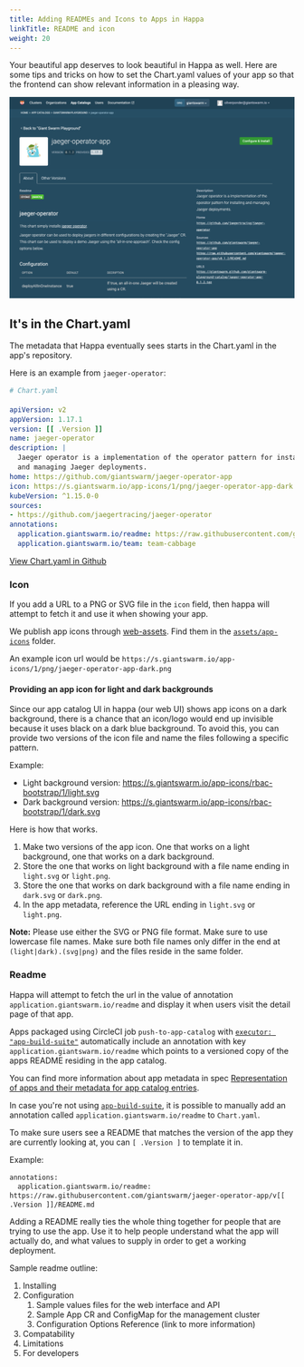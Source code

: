 ```yaml
---
title: Adding READMEs and Icons to Apps in Happa
linkTitle: README and icon
weight: 20
---
```


Your beautiful app deserves to look beautiful in Happa as well. Here are some
tips and tricks on how to set the Chart.yaml values of your app so that the
frontend can show relevant information in a pleasing way.

![Sample of an App in Happa](app-example.png)

## It's in the Chart.yaml

The metadata that Happa eventually sees starts in the Chart.yaml in the app's
repository.

Here is an example from `jaeger-operator`:

```yaml
# Chart.yaml

apiVersion: v2
appVersion: 1.17.1
version: [[ .Version ]]
name: jaeger-operator
description: |
  Jaeger operator is a implementation of the operator pattern for installing
  and managing Jaeger deployments.
home: https://github.com/giantswarm/jaeger-operator-app
icon: https://s.giantswarm.io/app-icons/1/png/jaeger-operator-app-dark.png
kubeVersion: ^1.15.0-0
sources:
- https://github.com/jaegertracing/jaeger-operator
annotations:
  application.giantswarm.io/readme: https://raw.githubusercontent.com/giantswarm/jaeger-operator-app/v[[ .Version ]]/README.md
  application.giantswarm.io/team: team-cabbage
```

[View Chart.yaml in Github](https://github.com/giantswarm/jaeger-operator-app/blob/master/helm/jaeger-operator-app/Chart.yaml)


### Icon

If you add a URL to a PNG or SVG file in the `icon` field, then
happa will attempt to fetch it and use it when showing
your app.

We publish app icons through [web-assets](https://github.com/giantswarm/web-assets). Find them in the [`assets/app-icons`](https://github.com/giantswarm/web-assets/tree/master/assets/app-icons) folder.

An example icon url would be `https://s.giantswarm.io/app-icons/1/png/jaeger-operator-app-dark.png`

#### Providing an app icon for light and dark backgrounds

Since our app catalog UI in happa (our web UI) shows app icons on a dark background, there is a chance that an icon/logo would end up invisible because it uses black on a dark blue background. To avoid this, you can provide two versions of the icon file and name the files following a specific pattern.

Example:

- Light background version: https://s.giantswarm.io/app-icons/rbac-bootstrap/1/light.svg
- Dark background version: https://s.giantswarm.io/app-icons/rbac-bootstrap/1/dark.svg

Here is how that works.

1. Make two versions of the app icon. One that works on a light background, one that works on a dark background.
2. Store the one that works on light background with a file name ending in `light.svg` or `light.png`.
3. Store the one that works on dark background with a file name ending in `dark.svg` or `dark.png`.
4. In the app metadata, reference the URL ending in `light.svg` or `light.png`.

**Note:** Please use either the SVG or PNG file format. Make sure to use lowercase file names. Make sure both file names only differ in the end at `(light|dark).(svg|png)` and the files reside in the same folder.

### Readme

Happa will attempt to fetch the url in the value of annotation `application.giantswarm.io/readme`
and display it when users visit the detail page of that app.

Apps packaged using CircleCI job `push-to-app-catalog` with [`executor: "app-build-suite"`](https://github.com/giantswarm/architect-orb/blob/master/docs/job/push-to-app-catalog.md#executor-optional-either-architect-or-app-build-suite-defaultarchitect)
automatically include an annotation with key `application.giantswarm.io/readme`
which points to a versioned copy of the apps README residing in the app catalog.

You can find more information about app metadata in spec [Representation of apps and their metadata for app catalog entries](https://intranet.giantswarm.io/docs/product/architecture-specs-adrs/specs/managed-apps/2020-05-05-app-versions-representation/).

In case you're not using [`app-build-suite`](https://github.com/giantswarm/app-build-suite), it is possible to manually add
an annotation called `application.giantswarm.io/readme` to `Chart.yaml`.

To make sure users see a README that matches the version of the app they
are currently looking at, you can `[ .Version ]` to template it in.

Example:
```
annotations:
  application.giantswarm.io/readme: https://raw.githubusercontent.com/giantswarm/jaeger-operator-app/v[[ .Version ]]/README.md
```

Adding a README really ties the whole thing together for people that are trying
to use the app. Use it to help people understand what the app will actually do,
and what values to supply in order to get a working deployment.

Sample readme outline:

1. Installing
2. Configuration
   1. Sample values files for the web interface and API
   2. Sample App CR and ConfigMap for the management cluster
   3. Configuration Options Reference (link to more information)
3. Compatability
4. Limitations
5. For developers
